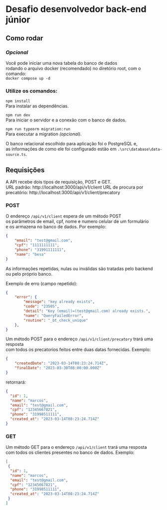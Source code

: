 # Desafio desenvolvedor back-end júnior

## Como rodar

### *Opcional*<br>
Você pode iniciar uma nova tabela do banco de dados<br>
rodando o arquivo docker (recomendado) no diretório root, com o comando:<br>
`` docker compose up -d ``
<br>

### Utilize os comandos:

`` npm install ``<br>
Para instalar as dependências.<br>

`` npm run dev ``<br>
Para iniciar o servidor e a conexão com o banco de dados.<br>

`` npm run typeorm migration:run ``<br>
Para executar a migration *(opcional)*.

O banco relacional escolhido para aplicação foi o PostgreSQL e, <br> 
as informações de como ele foi configurado estão em `` .\src\database\data-source.ts ``.

## Requisições
A API recebe dois tipos de requisição, POST e GET.<br>
URL padrão: http://localhost:3000/api/v1/client
URL de procura por precatório: http://localhost:3000/api/v1/client/precatory

### POST
O endereço `` /api/v1/client `` espera de um método POST<br>
os parâmetros de email, cpf, nome e numero celular de um formulário<br>
e os armazena no banco de dados. Por exemplo:

```json
{
    "email": "test@gmail.com",
    "cpf": "1111111111",
    "phone": "31991111111",
    "name": "besa"
}
```

As informações repetidas, nulas ou inválidas são tratadas pelo backend<br>
ou pelo próprio banco.

Exemplo de erro (campo repetido):

```json
{
    "error": {
        "message": "key already exists",
        "code": "23505",
        "detail": "Key (email)=(test@gmail.com) already exists.",
        "name": "QueryFailedError",
        "routine": "_bt_check_unique"
    },
}
```

Um método POST para o endereço `` /api/v1/client/precatory `` trará uma resposta<br>
com todos os precatorios feitos entre duas datas fornecidas. Exemplo:

```json
{
	"createdDate": "2023-03-14T08:23:24.714Z", 
	"finalDate": "2023-03-30T08:00:00.000Z"
}
```

retornará:

```json
{
  "id": 1,
  "name": "marcos",
  "email": "test@gmail.com",
  "cpf": "12345667821",
  "phone": "31998511111",
  "created_at": "2023-03-14T08:23:24.714Z"
}
```


### GET
Um método GET para o endereço `` /api/v1/client `` trará uma resposta<br>
com todos os clientes presentes no banco de dados. Exemplo:

```json
[
 {
  "id": 1,
  "name": "marcos",
  "email": "test@gmail.com",
  "cpf": "12345667821",
  "phone": "31998511111",
  "created_at": "2023-03-14T08:23:24.714Z"
 }
]
```